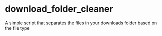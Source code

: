 # download_folder_cleaner
A simple script that separates the files in your downloads folder based on the file type
